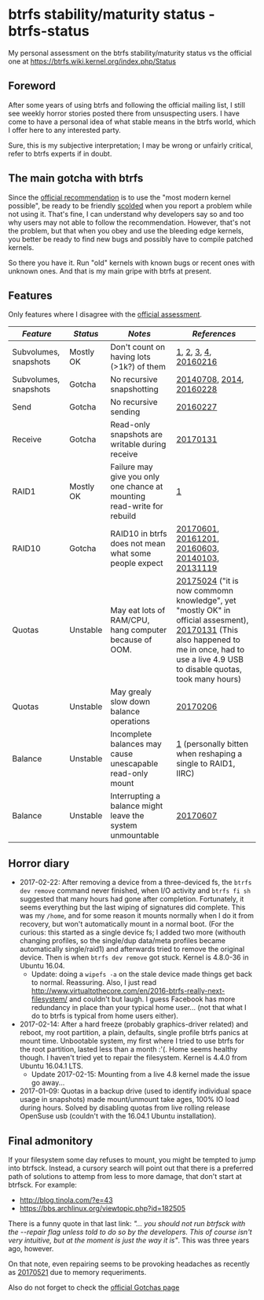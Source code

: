 # btrfs stability/maturity status - btrfs-status
My personal assessment on the btrfs stability/maturity status vs the official one at https://btrfs.wiki.kernel.org/index.php/Status

## Foreword
After some years of using btrfs and following the official mailing list, I still see weekly horror stories posted there from unsuspecting users. I have come to have a personal idea of what stable means in the btrfs world, which I offer here to any interested party. 

Sure, this is my subjective interpretation; I may be wrong or unfairly critical, refer to btrfs experts if in doubt.

## The main gotcha with btrfs
Since the [official recommendation](https://btrfs.wiki.kernel.org/index.php/Main_Page#Stability_status) is to use the "most modern kernel possible", be ready to be friendly [scolded](https://mail-archive.com/linux-btrfs@vger.kernel.org/msg61252.html) when you report a problem while not using it. That's fine, I can understand why developers say so and too why users may not able to follow the recommendation. However, that's not the problem, but that when you obey and use the bleeding edge kernels, you better be ready to find new bugs and possibly have to compile patched kernels. 

So there you have it. Run "old" kernels with known bugs or recent ones with unknown ones. And that is my main gripe with btrfs at present.

## Features

Only features where I disagree with the [official assessment](https://btrfs.wiki.kernel.org/index.php/Status).

*Feature* | *Status* | *Notes* | *References* 
--- | --- | --- | --- 
Subvolumes, snapshots | Mostly OK | Don't count on having lots (>1k?) of them | [1](https://mail-archive.com/linux-btrfs@vger.kernel.org/msg45295.html), [2](https://mail-archive.com/linux-btrfs@vger.kernel.org/msg24469.html), [3](https://mail-archive.com/linux-btrfs@vger.kernel.org/msg38289.html), [4](http://www.spinics.net/lists/linux-btrfs/msg52881.html), [20160216](http://www.spinics.net/lists/linux-btrfs/msg52131.html) 
Subvolumes, snapshots | Gotcha | No recursive snapshotting | [20140708](http://stackoverflow.com/questions/24625712/how-to-take-a-recursive-snapshot-of-a-btrfs-subvol), [2014](http://linux-btrfs.vger.kernel.narkive.com/A2x0iFeW/planning-for-subvolumes-of-subvolumes-and-btrfs-send-receive), [20160228](https://www.mail-archive.com/linux-btrfs@vger.kernel.org/msg51115.html)
Send | Gotcha | No recursive sending | [20160227](https://mail-archive.com/linux-btrfs@vger.kernel.org/msg51113.html)
Receive | Gotcha | Read-only snapshots are writable during receive | [20170131](https://www.spinics.net/lists/linux-btrfs/msg62524.html)
RAID1 | Mostly OK | Failure may give you only one chance at mounting read-write for rebuild | [1](https://btrfs.wiki.kernel.org/index.php/Gotchas#raid1_volumes_only_mountable_once_RW_if_degraded)
RAID10 | Gotcha | RAID10 in btrfs does not mean what some people expect | [20170601](https://www.spinics.net/lists/linux-btrfs/msg66115.html), [20161201](https://www.spinics.net/lists/linux-btrfs/msg61074.html), [20160603](http://www.spinics.net/lists/linux-btrfs/msg55829.html), [20140103](http://www.spinics.net/lists/linux-btrfs/msg30373.html), [20131119](http://www.spinics.net/lists/linux-btrfs/msg29282.html)
Quotas | Unstable | May eat lots of RAM/CPU, hang computer because of OOM. | [20175024](https://www.spinics.net/lists/linux-btrfs/msg65796.html) ("it is now commomn knowledge", yet "mostly OK" in official assesment), [20170131](https://www.spinics.net/lists/linux-btrfs/msg62508.html) (This also happened to me in once, had to use a live 4.9 USB to disable quotas, took many hours)
Quotas | Unstable | May grealy slow down balance operations | [20170206](https://mail-archive.com/linux-btrfs@vger.kernel.org/msg61255.html)
Balance | Unstable | Incomplete balances may cause unescapable read-only mount | [1](https://btrfs.wiki.kernel.org/index.php/Gotchas#Incomplete_chunk_conversion) (personally bitten when reshaping a single to RAID1, IIRC)
Balance | Unstable | Interrupting a balance might leave the system unmountable | [20170607](https://www.spinics.net/lists/linux-btrfs/msg66298.html)

## Horror diary
* 2017-02-22: After removing a device from a three-deviced fs, the `btrfs dev remove` command never finished, when I/O activity and `btrfs fi sh` suggested that many hours had gone after completion. Fortunately, it seems everything but the last wiping of signatures did complete. This was my `/home`, and for some reason it mounts normally when I do it from recovery, but won't automatically mount in a normal boot. (For the curious: this started as a single device fs; I added two more (withouth changing profiles, so the single/dup data/meta profiles became automatically single/raid1) and afterwards tried to remove the original device. Then is when `btrfs dev remove` got stuck. Kernel is 4.8.0-36 in Ubuntu 16.04.  
  * Update: doing a `wipefs -a` on the stale device made things get back to normal. Reassuring. Also, I just read http://www.virtualtothecore.com/en/2016-btrfs-really-next-filesystem/ and couldn't but laugh. I guess Facebook has more redundancy in place than your typical home user... (not that what I do to btrfs is typical from home users either).
* 2017-02-14: After a hard freeze (probably graphics-driver related) and reboot, my root partition, a plain, defaults, single profile btrfs panics at mount time. Unbootable system, my first where I tried to use btrfs for the root partition, lasted less than a month :'(. Home seems healthy though. I haven't tried yet to repair the filesystem. Kernel is 4.4.0 from Ubuntu 16.04.1 LTS.  
  * Update 2017-02-15: Mounting from a live 4.8 kernel made the issue go away...
* 2017-01-09: Quotas in a backup drive (used to identify individual space usage in snapshots) made mount/unmount take ages, 100% IO load during hours. Solved by disabling quotas from live rolling release OpenSuse usb (couldn't with the 16.04.1 Ubuntu installation).

## Final admonitory
If your filesystem some day refuses to mount, you might be tempted to jump into btrfsck. Instead, a cursory search will point out that there is a preferred path of solutions to attemp from less to more damage, that don't start at btrfsck. For example:
* http://blog.tinola.com/?e=43
* https://bbs.archlinux.org/viewtopic.php?id=182505

There is a funny quote in that last link: *"... you should not run btrfsck with the --repair flag unless told to do so by the developers.  This of course isn't very intuitive, but at the moment is just the way it is"*. This was three years ago, however.

On that note, even repairing seems to be provoking headaches as recently as [20170521](https://www.spinics.net/lists/linux-btrfs/msg65720.html) due to memory requeriments.

Also do not forget to check the [official Gotchas page](https://btrfs.wiki.kernel.org/index.php/Gotchas)
